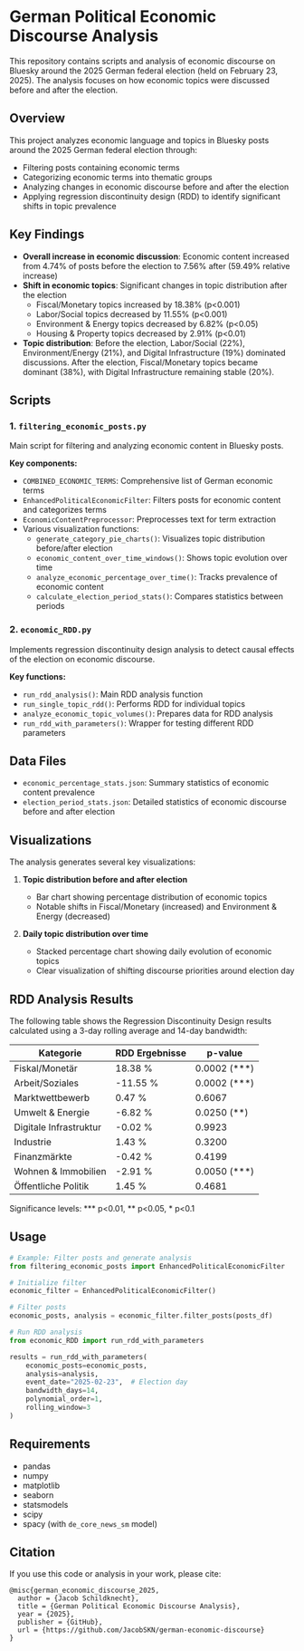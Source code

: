 # German Political Economic Discourse Analysis

This repository contains scripts and analysis of economic discourse on Bluesky around the 2025 German federal election (held on February 23, 2025). The analysis focuses on how economic topics were discussed before and after the election.

## Overview

This project analyzes economic language and topics in Bluesky posts around the 2025 German federal election through:
- Filtering posts containing economic terms
- Categorizing economic terms into thematic groups
- Analyzing changes in economic discourse before and after the election
- Applying regression discontinuity design (RDD) to identify significant shifts in topic prevalence

## Key Findings

- **Overall increase in economic discussion**: Economic content increased from 4.74% of posts before the election to 7.56% after (59.49% relative increase)
- **Shift in economic topics**: Significant changes in topic distribution after the election
  - Fiscal/Monetary topics increased by 18.38% (p<0.001)
  - Labor/Social topics decreased by 11.55% (p<0.001)
  - Environment & Energy topics decreased by 6.82% (p<0.05)
  - Housing & Property topics decreased by 2.91% (p<0.01)
- **Topic distribution**: Before the election, Labor/Social (22%), Environment/Energy (21%), and Digital Infrastructure (19%) dominated discussions. After the election, Fiscal/Monetary topics became dominant (38%), with Digital Infrastructure remaining stable (20%).

## Scripts

### 1. `filtering_economic_posts.py`
Main script for filtering and analyzing economic content in Bluesky posts.

**Key components:**
- `COMBINED_ECONOMIC_TERMS`: Comprehensive list of German economic terms
- `EnhancedPoliticalEconomicFilter`: Filters posts for economic content and categorizes terms
- `EconomicContentPreprocessor`: Preprocesses text for term extraction
- Various visualization functions:
  - `generate_category_pie_charts()`: Visualizes topic distribution before/after election
  - `economic_content_over_time_windows()`: Shows topic evolution over time
  - `analyze_economic_percentage_over_time()`: Tracks prevalence of economic content
  - `calculate_election_period_stats()`: Compares statistics between periods

### 2. `economic_RDD.py`
Implements regression discontinuity design analysis to detect causal effects of the election on economic discourse.

**Key functions:**
- `run_rdd_analysis()`: Main RDD analysis function
- `run_single_topic_rdd()`: Performs RDD for individual topics
- `analyze_economic_topic_volumes()`: Prepares data for RDD analysis
- `run_rdd_with_parameters()`: Wrapper for testing different RDD parameters

## Data Files

- `economic_percentage_stats.json`: Summary statistics of economic content prevalence
- `election_period_stats.json`: Detailed statistics of economic discourse before and after election

## Visualizations

The analysis generates several key visualizations:

1. **Topic distribution before and after election**
   - Bar chart showing percentage distribution of economic topics
   - Notable shifts in Fiscal/Monetary (increased) and Environment & Energy (decreased)

2. **Daily topic distribution over time**
   - Stacked percentage chart showing daily evolution of economic topics
   - Clear visualization of shifting discourse priorities around election day

## RDD Analysis Results

The following table shows the Regression Discontinuity Design results calculated using a 3-day rolling average and 14-day bandwidth:

| Kategorie | RDD Ergebnisse | p-value |
|-----------|----------------|---------|
| Fiskal/Monetär | 18.38 % | 0.0002 (***) |
| Arbeit/Soziales | -11.55 % | 0.0002 (***) |
| Marktwettbewerb | 0.47 % | 0.6067 |
| Umwelt & Energie | -6.82 % | 0.0250 (**) |
| Digitale Infrastruktur | -0.02 % | 0.9923 |
| Industrie | 1.43 % | 0.3200 |
| Finanzmärkte | -0.42 % | 0.4199 |
| Wohnen & Immobilien | -2.91 % | 0.0050 (***) |
| Öffentliche Politik | 1.45 % | 0.4681 |

Significance levels: *** p<0.01, ** p<0.05, * p<0.1

## Usage

```python
# Example: Filter posts and generate analysis
from filtering_economic_posts import EnhancedPoliticalEconomicFilter

# Initialize filter
economic_filter = EnhancedPoliticalEconomicFilter()

# Filter posts
economic_posts, analysis = economic_filter.filter_posts(posts_df)

# Run RDD analysis
from economic_RDD import run_rdd_with_parameters

results = run_rdd_with_parameters(
    economic_posts=economic_posts,
    analysis=analysis,
    event_date="2025-02-23",  # Election day
    bandwidth_days=14,
    polynomial_order=1,
    rolling_window=3
)
```

## Requirements

- pandas
- numpy
- matplotlib
- seaborn
- statsmodels
- scipy
- spacy (with `de_core_news_sm` model)

## Citation

If you use this code or analysis in your work, please cite:

```
@misc{german_economic_discourse_2025,
  author = {Jacob Schildknecht},
  title = {German Political Economic Discourse Analysis},
  year = {2025},
  publisher = {GitHub},
  url = {https://github.com/JacobSKN/german-economic-discourse}
}
```
